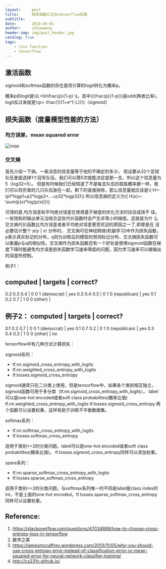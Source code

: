 ```yaml
---
layout:     post
title:      损失函数汇总及tensorflow实践
subtitle:   
date:       2018-04-01
author:     zihuaweng
header-img: img/post_header.jpg
catalog: true
tags:
    - loss function
    - tensorflow
---
```


## 激活函数

sigmoid和softmax函数的存在是将计算的logit转化为概率p。

概率p的logit是\\(L=\ln\frac{p}{1-p} \\)。其中\\(\frac{p}{1-p}\\)是odd(两者比率)，logit反过来就是\\(p= \frac{1}{1+e^{-L}}\\)（sigmoid）

## 损失函数（度量模型性能的方法）

### 均方误差，mean squared error
![mqe](http://zihuaweng.github.io/post_images/loss/mqe.png)


### 交叉熵
首先介绍一下熵。一条消息的信息量等于他的不确定的多少。
假设要从32个足球队伍里面选择1个冠军队伍，我们可以猜5次就能决定是那一支。所以这个信息量为5（log32=5）。
但是有时候我们已经知道了不是每支队伍的取胜概率都一样，我们可以将厉害的几只队伍放在一起，剩下的直接排除，那么信息量就应该是\\( H=-(p1\*logp1+p2\*logp2+...+p32\*logp32)\\)
所以信息熵的定义为\\[ H(x)=-\sum(p(x)\*log(p(x)))\\]


可惜的是,均方误差和平均绝对误差在使用基于梯度的优化方法时往往成效不
佳。一些饱和的输出单元当结合这些代价函数时会产生非常小的梯度。这就是为什
么交叉熵代价函数比均方误差或者平均绝对误差更受欢迎的原因之一了,即使是在
没必要估计整个 p(y | x) 分布时。
交叉熵可在神经网络(机器学习)中作为损失函数，p表示真实标记的分布，q则为训练后的模型的预测标记分布，交叉熵损失函数可以衡量p与q的相似性。交叉熵作为损失函数还有一个好处是使用sigmoid函数在梯度下降时能避免均方误差损失函数学习速率降低的问题，因为学习速率可以被输出的误差所控制。

例子1：

computed       | targets              | correct?
-----------------------------------------------
0.3  0.3  0.4  | 0  0  1 (democrat)   | yes
0.3  0.4  0.3  | 0  1  0 (republican) | yes
0.1  0.2  0.7  | 1  0  0 (other)      | 

例子2：
computed       | targets              | correct?
-----------------------------------------------
0.1  0.2  0.7  | 0  0  1 (democrat)   | yes
0.1  0.7  0.2  | 0  1  0 (republican) | yes
0.3  0.4  0.3  | 1  0  0 (other)      | no


tensorflow中有几种方式计算损失：

sigmoid系列：
- tf.nn.sigmoid_cross_entropy_with_logits
- tf.nn.weighted_cross_entropy_with_logits
- tf.losses.sigmoid_cross_entropy

sigmoid通常只在二分类上使用，但是tensorflow中，如果各个类别相互独立，sigmoid函数可用于多分类（tf.nn.sigmoid_cross_entropy_with_logits）。
label可以是one-hot encoded或者soft class probabilites(概率比值)
tf.nn.weighted_cross_entropy_with_logits
tf.losses.sigmoid_cross_entropy 两个函数可以设置权重，这样有助于训练不平衡数据集。

softmax系列：
- tf.nn.softmax_cross_entropy_with_logits
- tf.losses.softmax_cross_entropy

适用于类别>=2的分类问题。label可以是one-hot encoded或者soft class probabilites(概率比值)。
tf.losses.sigmoid_cross_entropy同样可以添加权重。

spare系列：
- tf.nn.sparse_softmax_cross_entropy_with_logits
- tf.losses.sparse_softmax_cross_entropy

适用于类别>=2的分类问题。与softmax系列唯一的不同是label是class index的int，不是上面的one-hot encoded。tf.losses.sparse_softmax_cross_entropy同样可以设置权重。



## Reference:
1. https://stackoverflow.com/questions/47034888/how-to-choose-cross-entropy-loss-in-tensorflow
2. 数学之美
3. https://jamesmccaffrey.wordpress.com/2013/11/05/why-you-should-use-cross-entropy-error-instead-of-classification-error-or-mean-squared-error-for-neural-network-classifier-training/
3. http://cs231n.github.io/


